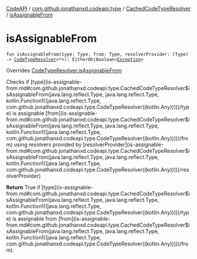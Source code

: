 [CodeAPI](../../index.md) / [com.github.jonathanxd.codeapi.type](../index.md) / [CachedCodeTypeResolver](index.md) / [isAssignableFrom](.)

# isAssignableFrom

`fun isAssignableFrom(type: Type, from: Type, resolverProvider: (Type) -> `[`CodeTypeResolver`](../-code-type-resolver/index.md)`<*>): EitherObjBoolean<`[`Exception`](https://kotlinlang.org/api/latest/jvm/stdlib/kotlin/-exception/index.html)`>`

Overrides [CodeTypeResolver.isAssignableFrom](../-code-type-resolver/is-assignable-from.md)

Checks if [type](is-assignable-from.md#com.github.jonathanxd.codeapi.type.CachedCodeTypeResolver$isAssignableFrom(java.lang.reflect.Type, java.lang.reflect.Type, kotlin.Function1((java.lang.reflect.Type, com.github.jonathanxd.codeapi.type.CodeTypeResolver((kotlin.Any)))))/type) is assignable [from](is-assignable-from.md#com.github.jonathanxd.codeapi.type.CachedCodeTypeResolver$isAssignableFrom(java.lang.reflect.Type, java.lang.reflect.Type, kotlin.Function1((java.lang.reflect.Type, com.github.jonathanxd.codeapi.type.CodeTypeResolver((kotlin.Any)))))/from) using resolvers provided by [resolverProvider](is-assignable-from.md#com.github.jonathanxd.codeapi.type.CachedCodeTypeResolver$isAssignableFrom(java.lang.reflect.Type, java.lang.reflect.Type, kotlin.Function1((java.lang.reflect.Type, com.github.jonathanxd.codeapi.type.CodeTypeResolver((kotlin.Any)))))/resolverProvider)

**Return**
True if [type](is-assignable-from.md#com.github.jonathanxd.codeapi.type.CachedCodeTypeResolver$isAssignableFrom(java.lang.reflect.Type, java.lang.reflect.Type, kotlin.Function1((java.lang.reflect.Type, com.github.jonathanxd.codeapi.type.CodeTypeResolver((kotlin.Any)))))/type) is assignable from [from](is-assignable-from.md#com.github.jonathanxd.codeapi.type.CachedCodeTypeResolver$isAssignableFrom(java.lang.reflect.Type, java.lang.reflect.Type, kotlin.Function1((java.lang.reflect.Type, com.github.jonathanxd.codeapi.type.CodeTypeResolver((kotlin.Any)))))/from).

